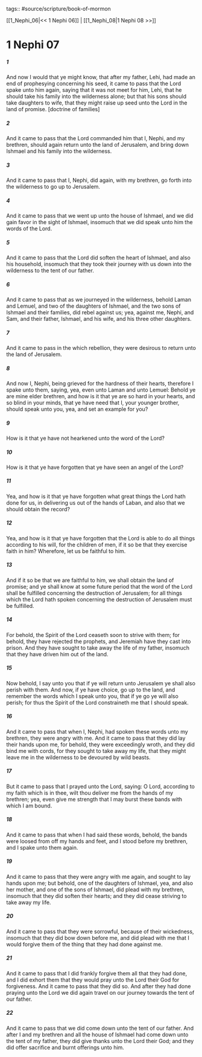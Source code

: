 tags:: #source/scripture/book-of-mormon

[[1_Nephi_06|<< 1 Nephi 06]] | [[1_Nephi_08|1 Nephi 08 >>]]

# 1 Nephi 07

##### 1

And now I would that ye might know, that after my father, Lehi, had made an end of prophesying concerning his seed, it came to pass that the Lord spake unto him again, saying that it was not meet for him, Lehi, that he should take his family into the wilderness alone; but that his sons should take daughters to wife, that they might raise up seed unto the Lord in the land of promise. [doctrine of families]

##### 2

And it came to pass that the Lord commanded him that I, Nephi, and my brethren, should again return unto the land of Jerusalem, and bring down Ishmael and his family into the wilderness.

##### 3

And it came to pass that I, Nephi, did again, with my brethren, go forth into the wilderness to go up to Jerusalem.

##### 4

And it came to pass that we went up unto the house of Ishmael, and we did gain favor in the sight of Ishmael, insomuch that we did speak unto him the words of the Lord.

##### 5

And it came to pass that the Lord did soften the heart of Ishmael, and also his household, insomuch that they took their journey with us down into the wilderness to the tent of our father.

##### 6

And it came to pass that as we journeyed in the wilderness, behold Laman and Lemuel, and two of the daughters of Ishmael, and the two sons of Ishmael and their families, did rebel against us; yea, against me, Nephi, and Sam, and their father, Ishmael, and his wife, and his three other daughters.

##### 7

And it came to pass in the which rebellion, they were desirous to return unto the land of Jerusalem.

##### 8

And now I, Nephi, being grieved for the hardness of their hearts, therefore I spake unto them, saying, yea, even unto Laman and unto Lemuel: Behold ye are mine elder brethren, and how is it that ye are so hard in your hearts, and so blind in your minds, that ye have need that I, your younger brother, should speak unto you, yea, and set an example for you?

##### 9

How is it that ye have not hearkened unto the word of the Lord?

##### 10

How is it that ye have forgotten that ye have seen an angel of the Lord?

##### 11

Yea, and how is it that ye have forgotten what great things the Lord hath done for us, in delivering us out of the hands of Laban, and also that we should obtain the record?

##### 12

Yea, and how is it that ye have forgotten that the Lord is able to do all things according to his will, for the children of men, if it so be that they exercise faith in him? Wherefore, let us be faithful to him.

##### 13

And if it so be that we are faithful to him, we shall obtain the land of promise; and ye shall know at some future period that the word of the Lord shall be fulfilled concerning the destruction of Jerusalem; for all things which the Lord hath spoken concerning the destruction of Jerusalem must be fulfilled.

##### 14

For behold, the Spirit of the Lord ceaseth soon to strive with them; for behold, they have rejected the prophets, and Jeremiah have they cast into prison. And they have sought to take away the life of my father, insomuch that they have driven him out of the land.

##### 15

Now behold, I say unto you that if ye will return unto Jerusalem ye shall also perish with them. And now, if ye have choice, go up to the land, and remember the words which I speak unto you, that if ye go ye will also perish; for thus the Spirit of the Lord constraineth me that I should speak.

##### 16

And it came to pass that when I, Nephi, had spoken these words unto my brethren, they were angry with me. And it came to pass that they did lay their hands upon me, for behold, they were exceedingly wroth, and they did bind me with cords, for they sought to take away my life, that they might leave me in the wilderness to be devoured by wild beasts.

##### 17

But it came to pass that I prayed unto the Lord, saying: O Lord, according to my faith which is in thee, wilt thou deliver me from the hands of my brethren; yea, even give me strength that I may burst these bands with which I am bound.

##### 18

And it came to pass that when I had said these words, behold, the bands were loosed from off my hands and feet, and I stood before my brethren, and I spake unto them again.

##### 19

And it came to pass that they were angry with me again, and sought to lay hands upon me; but behold, one of the daughters of Ishmael, yea, and also her mother, and one of the sons of Ishmael, did plead with my brethren, insomuch that they did soften their hearts; and they did cease striving to take away my life.

##### 20

And it came to pass that they were sorrowful, because of their wickedness, insomuch that they did bow down before me, and did plead with me that I would forgive them of the thing that they had done against me.

##### 21

And it came to pass that I did frankly forgive them all that they had done, and I did exhort them that they would pray unto the Lord their God for forgiveness. And it came to pass that they did so. And after they had done praying unto the Lord we did again travel on our journey towards the tent of our father.

##### 22

And it came to pass that we did come down unto the tent of our father. And after I and my brethren and all the house of Ishmael had come down unto the tent of my father, they did give thanks unto the Lord their God; and they did offer sacrifice and burnt offerings unto him.
